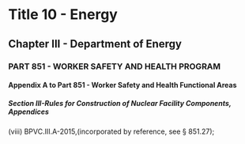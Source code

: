 
# Title 10 - Energy
## Chapter III - Department of Energy
### PART 851 - WORKER SAFETY AND HEALTH PROGRAM
#### Appendix A to Part 851 - Worker Safety and Health Functional Areas
##### Section III-Rules for Construction of Nuclear Facility Components, Appendices

(viii) BPVC.III.A-2015,(incorporated by reference, see § 851.27);
